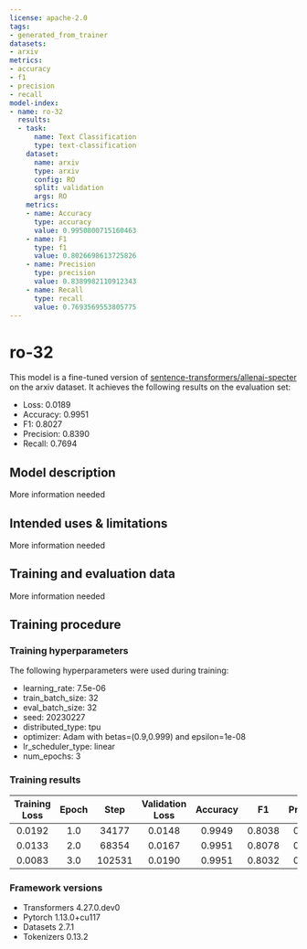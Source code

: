 ```yaml
---
license: apache-2.0
tags:
- generated_from_trainer
datasets:
- arxiv
metrics:
- accuracy
- f1
- precision
- recall
model-index:
- name: ro-32
  results:
  - task:
      name: Text Classification
      type: text-classification
    dataset:
      name: arxiv
      type: arxiv
      config: RO
      split: validation
      args: RO
    metrics:
    - name: Accuracy
      type: accuracy
      value: 0.9950800715160463
    - name: F1
      type: f1
      value: 0.8026698613725826
    - name: Precision
      type: precision
      value: 0.8389982110912343
    - name: Recall
      type: recall
      value: 0.7693569553805775
---
```


<!-- This model card has been generated automatically according to the information the Trainer had access to. You
should probably proofread and complete it, then remove this comment. -->

# ro-32

This model is a fine-tuned version of [sentence-transformers/allenai-specter](https://huggingface.co/sentence-transformers/allenai-specter) on the arxiv dataset.
It achieves the following results on the evaluation set:
- Loss: 0.0189
- Accuracy: 0.9951
- F1: 0.8027
- Precision: 0.8390
- Recall: 0.7694

## Model description

More information needed

## Intended uses & limitations

More information needed

## Training and evaluation data

More information needed

## Training procedure

### Training hyperparameters

The following hyperparameters were used during training:
- learning_rate: 7.5e-06
- train_batch_size: 32
- eval_batch_size: 32
- seed: 20230227
- distributed_type: tpu
- optimizer: Adam with betas=(0.9,0.999) and epsilon=1e-08
- lr_scheduler_type: linear
- num_epochs: 3

### Training results

| Training Loss | Epoch | Step   | Validation Loss | Accuracy | F1     | Precision | Recall |
|:-------------:|:-----:|:------:|:---------------:|:--------:|:------:|:---------:|:------:|
| 0.0192        | 1.0   | 34177  | 0.0148          | 0.9949   | 0.8038 | 0.8071    | 0.8005 |
| 0.0133        | 2.0   | 68354  | 0.0167          | 0.9951   | 0.8078 | 0.8211    | 0.7949 |
| 0.0083        | 3.0   | 102531 | 0.0190          | 0.9951   | 0.8032 | 0.8402    | 0.7694 |


### Framework versions

- Transformers 4.27.0.dev0
- Pytorch 1.13.0+cu117
- Datasets 2.7.1
- Tokenizers 0.13.2
